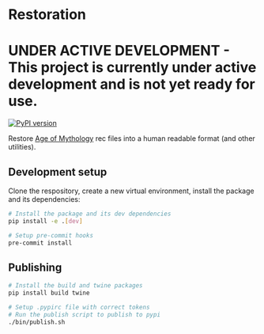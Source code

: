 # Restoration

# **UNDER ACTIVE DEVELOPMENT** - This project is currently under active development and is not yet ready for use.

[![PyPI version](https://badge.fury.io/py/restoration.svg)](https://badge.fury.io/py/restoration)

Restore [Age of Mythology](https://www.ageofempires.com/games/aom/age-of-mythology-retold/) rec files into a human readable format (and other utilities).

## Development setup

Clone the respository, create a new virtual environment, install the package and its dependencies:

```bash
# Install the package and its dev dependencies
pip install -e .[dev]

# Setup pre-commit hooks
pre-commit install
```

## Publishing

```bash
# Install the build and twine packages
pip install build twine

# Setup .pypirc file with correct tokens
# Run the publish script to publish to pypi
./bin/publish.sh
```
